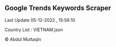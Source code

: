 

## Google Trends Keywords Scraper 
 
Last Update 05-12-2022 , 15:56:10

Country List :
VIETNAM.json



© Abdul Muttaqin 
